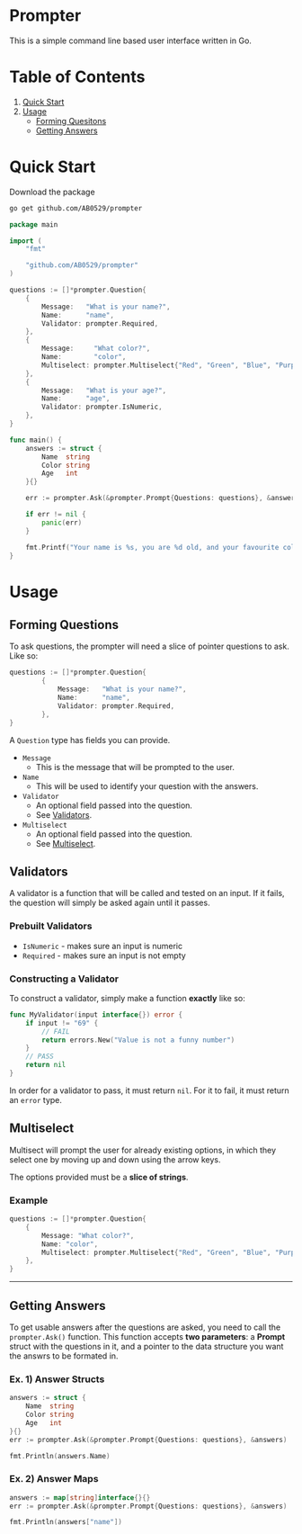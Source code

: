 # Prompter

This is a simple command line based user interface written in Go.

# Table of Contents
1. [Quick Start](#quick_start)
1. [Usage](#usage)
    - [Forming Quesitons](#forming-questions)
    - [Getting Answers](#getting-answers)

# Quick Start
Download the package
```sh
go get github.com/AB0529/prompter
```
```go
package main

import (
	"fmt"

	"github.com/AB0529/prompter"
)

questions := []*prompter.Question{
    {
        Message:   "What is your name?",
        Name:      "name",
        Validator: prompter.Required,
    },
    {
        Message:     "What color?",
        Name:        "color",
        Multiselect: prompter.Multiselect{"Red", "Green", "Blue", "Purple"},
    },
    {
        Message:   "What is your age?",
        Name:      "age",
        Validator: prompter.IsNumeric,
    },
}

func main() {
    answers := struct {
        Name  string
        Color string
        Age   int
    }{}

	err := prompter.Ask(&prompter.Prompt{Questions: questions}, &answers)

	if err != nil {
		panic(err)
	}

	fmt.Printf("Your name is %s, you are %d old, and your favourite color is %s!\n", answers.Name, answers.Age, answers.Color)
}
```

# Usage
## Forming Questions
To ask questions, the prompter will need a slice of pointer questions to ask. Like so:
```go
questions := []*prompter.Question{
		{
			Message:   "What is your name?",
			Name:      "name",
			Validator: prompter.Required,
        },
}
```
A `Question` type has fields you can provide.
- `Message`
    - This is the message that will be prompted to the user.
- `Name`
    - This will be used to identify your question with the answers.
- `Validator`
    - An optional field passed into the question.
    - See [Validators](#Validators).
- `Multiselect`
    - An optional field passed into the question.
    - See [Multiselect](#Multiselect).

## Validators
A validator is a function that will be called and tested on an input. If it fails, the question will simply be asked again until it passes.
### Prebuilt Validators
- `IsNumeric` - makes sure an input is numeric
- `Required` - makes sure an input is not empty

### Constructing a Validator
To construct a validator, simply make a function **exactly** like so:
```go
func MyValidator(input interface{}) error {
    if input != "69" {
        // FAIL
        return errors.New("Value is not a funny number")
    }
    // PASS
    return nil
}
```
In order for a validator to pass, it must return `nil`. For it to fail, it must return an `error` type. 

## Multiselect
Multisect will prompt the user for already existing options, in which they select one by moving up and down using the arrow keys.

The options provided must be a **slice of strings**.

### Example
```go
questions := []*prompter.Question{
    {
        Message: "What color?",
        Name: "color",
        Multiselect: prompter.Multiselect{"Red", "Green", "Blue", "Purple"},
    },
}
```

---

## Getting Answers
To get usable answers after the questions are asked, you need to call the `prompter.Ask()` function. This function accepts **two parameters**: a **Prompt** struct with the questions in it, and a pointer to the data structure you want the answrs to be formated in.

### Ex. 1) Answer Structs
```go
answers := struct {
    Name  string
    Color string
    Age   int
}{}
err := prompter.Ask(&prompter.Prompt{Questions: questions}, &answers)

fmt.Println(answers.Name)
```
### Ex. 2) Answer Maps
```go
answers := map[string]interface{}{}
err := prompter.Ask(&prompter.Prompt{Questions: questions}, &answers)

fmt.Println(answers["name"])
```